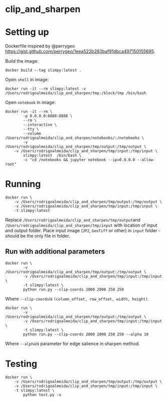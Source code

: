 # clip_and_sharpen

# Setting up
Dockerfile inspired by @perrygeo https://gist.github.com/perrygeo/1eea522b283baf91dbca497150155695.

Build the image:
```
docker build --tag slimpy:latest .
```
Open `shell` in image:
```
docker run -it --rm slimpy:latest -v /Users/rodrigoalmeida/clip_and_sharpen/tmp:/block/tmp /bin/bash
```
Open `notebook` in image:
```
docker run -it --rm \
		-p 0.0.0.0:8888:8888 \
		--rm \
		--interactive \
		--tty \
		--volume /Users/rodrigoalmeida/clip_and_sharpen/notebooks/:/notebooks \
		-v /Users/rodrigoalmeida/clip_and_sharpen/tmp/output:/tmp/output \
    -v /Users/rodrigoalmeida/clip_and_sharpen/tmp/input:/tmp/input \
		slimpy:latest  /bin/bash \
		-c "cd /notebooks && jupyter notebook --ip=0.0.0.0 --allow-root"
```

# Running
```
docker run \
    -v /Users/rodrigoalmeida/clip_and_sharpen/tmp/output:/tmp/output \
    -v /Users/rodrigoalmeida/clip_and_sharpen/tmp/input:/tmp/input \
    -t slimpy:latest
```
Replace `/Users/rodrigoalmeida/clip_and_sharpen/tmp/output`and `/Users/rodrigoalmeida/clip_and_sharpen/tmp/input` with location of input and output folder. Place input image (`JP2`, `GeoTiff` or other) in `ìnput` folder - should be the only file in folder.

## Run with additional parameters
```
docker run \
		-v /Users/rodrigoalmeida/clip_and_sharpen/tmp/output:/tmp/output \
		-v /Users/rodrigoalmeida/clip_and_sharpen/tmp/input:/tmp/input \
		-t slimpy:latest \
		python run.py --clip-coords 2000 2000 250 250
```
Where `--clip-coords`is `(column_offset, row_offset, width, height)`.

```
docker run \
		-v /Users/rodrigoalmeida/clip_and_sharpen/tmp/output:/tmp/output \
		-v /Users/rodrigoalmeida/clip_and_sharpen/tmp/input:/tmp/input \
		-t slimpy:latest \
		python run.py --clip-coords 2000 2000 250 250 --alpha 10
```
Where `--alpha`is parameter for edge salience in sharpen method.

# Testing
```
docker run \
    -v /Users/rodrigoalmeida/clip_and_sharpen/tmp/output:/tmp/output \
    -v /Users/rodrigoalmeida/clip_and_sharpen/tmp/input:/tmp/input \
    -t slimpy:latest \
		python test.py -v
```
